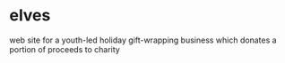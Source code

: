 # elves
web site for a youth-led holiday gift-wrapping business which donates a portion of proceeds to charity
